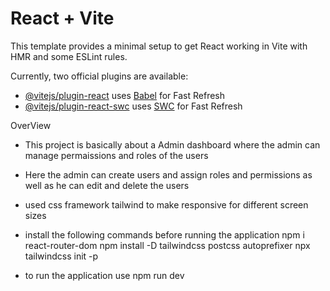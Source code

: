 # React + Vite

This template provides a minimal setup to get React working in Vite with HMR and some ESLint rules.

Currently, two official plugins are available:

- [@vitejs/plugin-react](https://github.com/vitejs/vite-plugin-react/blob/main/packages/plugin-react/README.md) uses [Babel](https://babeljs.io/) for Fast Refresh
- [@vitejs/plugin-react-swc](https://github.com/vitejs/vite-plugin-react-swc) uses [SWC](https://swc.rs/) for Fast Refresh

OverView 

- This project is basically about a Admin dashboard where the admin can manage permaissions and roles 
   of the users

- Here the admin can create users and assign roles and permissions as well as he can edit and delete the users

- used css framework tailwind to make responsive for different screen sizes 

- install the following commands before running the application
    npm i react-router-dom
    npm install -D tailwindcss postcss autoprefixer
    npx tailwindcss init -p

- to run the application use npm run dev

